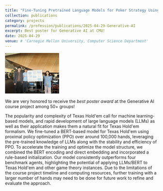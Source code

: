 ```yaml
---
title: "Fine-Tuning Pretrained Language Models for Poker Strategy Using Reinforcement Learning"
collection: publications
category: projects
permalink: /profession/publications/2025-04-29-Generative-AI
excerpt: Best poster for Generative AI at CMU!
date: 2025-04-29
venue: # 'Carnegie Mellon University, Computer Science Department'
---
```


<img src="/images/GenAI.jpg" alt="Generative AI" style="height: 100pt;">

We are very honored to receive the *best poster award* at the Generative AI course project among 50+ groups!

The popularity and complexity of Texas Hold'em call for machine learning-based models, and rapid development of large language models (LLMs) as well as their application makes them a natural fit for Texas Hold'em formalism. We fine-tuned a BERT-based model for Texas Hold'em using proximal policy optimization (PPO) over around 100,000 hands, leveraging the pre-trained knowledge of LLMs along with the stability and efficiency of PPO. To accelerate the training and optimize the model structure, we combined the BERT encoding and direct embedding and incorporated a rule-based initialization. Our model consistently outperforms four benchmark agents, highlighting the potential of applying LLMs/BERT to Texas Hold'em and other game theory instances. Due to the limitations of the course project timeline and computing resources, further training with a larger number of hands may need to be done for future work to refine and evaluate the approach.